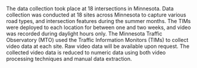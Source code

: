 The data collection took place at 18 intersections in Minnesota. Data collection was conducted at 18 sites across Minnesota to capture various road types, and intersection features during the summer months. The TIMs were deployed to each location for between one and two weeks, and video was recorded during daylight hours only. The Minnesota Traffic Observatory (MTO) used the Traffic Information Monitors (TIMs) to collect video data at each site. Raw video data will be available upon request. The collected video data is reduced to numeric data using both video processing techniques and manual data extraction.
